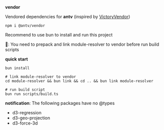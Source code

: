 **vendor**

Vendored dependencies for **antv** (inspired by [VictoryVendor](https://github.com/FormidableLabs/victory/tree/main/packages/victory-vendor))

```shell
npm i @antv/vendor
```

Recommend to use bun to install and run this project

📢: You need to prepack and link module-resolver to vendor before run build scripts

**quick start**

```shell
bun install

# link module-resolver to vendor
cd module-resolver && bun link && cd .. && bun link module-resolver

# run build script
bun run scripts/build.ts
```

**notification**: The following packages have no @types

- d3-regression
- d3-geo-projection
- d3-force-3d
